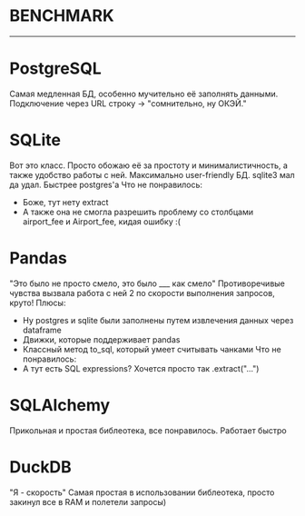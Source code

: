 # BENCHMARK
------------
# PostgreSQL
Самая медленная БД, особенно мучительно её заполнять данными.
Подключение через URL строку -> "сомнительно, ну ОКЭЙ."


# SQLite
Вот это класс. Просто обожаю её за простоту и минималистичность, а также удобство работы с ней.
Максимально user-friendly БД. sqlite3 мал да удал. 
Быстрее postgres'а 
Что не понравилось: 
  - Боже, тут нету extract
  - А также она не смогла разрешить проблему со столбцами airport_fee и Airport_fee, кидая ошибку :(


# Pandas
"Это было не просто смело, это было ___ как смело"
Противоречивые чувства вызвала работа с ней
2 по скорости выполнения запросов, круто!
Плюсы:
  - Ну postgres и sqlite были заполнены путем извлечения данных через dataframe
  - Движки, которые поддерживает pandas
  - Классный метод to_sql, который умеет считывать чанками
Что не понравилось:
  - А тут есть SQL expressions? Хочется просто так .extract("...")

# SQLAlchemy
Прикольная и простая библеотека, все понравилось.
Работает быстро

# DuckDB
"Я - скорость"
Самая простая в использовании библеотека, просто закинул все в RAM и полетели запросы)
